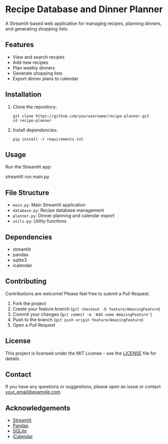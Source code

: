 # Recipe Database and Dinner Planner

A Streamlit-based web application for managing recipes, planning dinners, and generating shopping lists.

## Features

- View and search recipes
- Add new recipes
- Plan weekly dinners
- Generate shopping lists
- Export dinner plans to calendar

## Installation

1. Clone the repository:
   ```
   git clone https://github.com/yourusername/recipe-planner.git
   cd recipe-planner
   ```

2. Install dependencies:
   ```
   pip install -r requirements.txt
   ```

## Usage

Run the Streamlit app:

streamlit run main.py

## File Structure

- `main.py`: Main Streamlit application
- `database.py`: Recipe database management
- `planner.py`: Dinner planning and calendar export
- `utils.py`: Utility functions

## Dependencies

- streamlit
- pandas
- sqlite3
- icalendar

## Contributing

Contributions are welcome! Please feel free to submit a Pull Request.

1. Fork the project
2. Create your feature branch (`git checkout -b feature/AmazingFeature`)
3. Commit your changes (`git commit -m 'Add some AmazingFeature'`)
4. Push to the branch (`git push origin feature/AmazingFeature`)
5. Open a Pull Request

## License

This project is licensed under the MIT License - see the [LICENSE](LICENSE) file for details.

## Contact

If you have any questions or suggestions, please open an issue or contact [your_email@example.com](mailto:your_email@example.com).

## Acknowledgements

- [Streamlit](https://streamlit.io/)
- [Pandas](https://pandas.pydata.org/)
- [SQLite](https://www.sqlite.org/index.html)
- [iCalendar](https://icalendar.readthedocs.io/)
